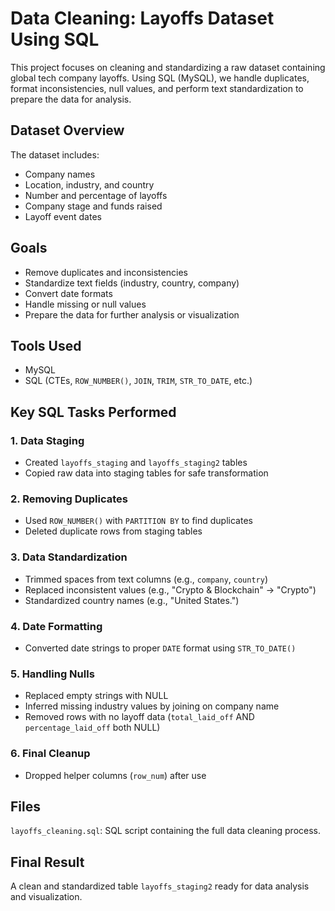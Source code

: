 #  Data Cleaning: Layoffs Dataset Using SQL

This project focuses on cleaning and standardizing a raw dataset containing global tech company layoffs. Using SQL (MySQL), we handle duplicates, format inconsistencies, null values, and perform text standardization to prepare the data for analysis.

##  Dataset Overview
The dataset includes:
- Company names
- Location, industry, and country
- Number and percentage of layoffs
- Company stage and funds raised
- Layoff event dates

##  Goals
- Remove duplicates and inconsistencies
- Standardize text fields (industry, country, company)
- Convert date formats
- Handle missing or null values
- Prepare the data for further analysis or visualization

##  Tools Used
- MySQL
- SQL (CTEs, `ROW_NUMBER()`, `JOIN`, `TRIM`, `STR_TO_DATE`, etc.)

##  Key SQL Tasks Performed

### 1. Data Staging
- Created `layoffs_staging` and `layoffs_staging2` tables
- Copied raw data into staging tables for safe transformation

### 2. Removing Duplicates
- Used `ROW_NUMBER()` with `PARTITION BY` to find duplicates
- Deleted duplicate rows from staging tables

### 3. Data Standardization
- Trimmed spaces from text columns (e.g., `company`, `country`)
- Replaced inconsistent values (e.g., "Crypto & Blockchain" → "Crypto")
- Standardized country names (e.g., "United States.")

### 4. Date Formatting
- Converted date strings to proper `DATE` format using `STR_TO_DATE()`

### 5. Handling Nulls
- Replaced empty strings with NULL
- Inferred missing industry values by joining on company name
- Removed rows with no layoff data (`total_laid_off` AND `percentage_laid_off` both NULL)

### 6. Final Cleanup
- Dropped helper columns (`row_num`) after use

##  Files
`layoffs_cleaning.sql`: SQL script containing the full data cleaning process.

##  Final Result
A clean and standardized table `layoffs_staging2` ready for data analysis and visualization.





